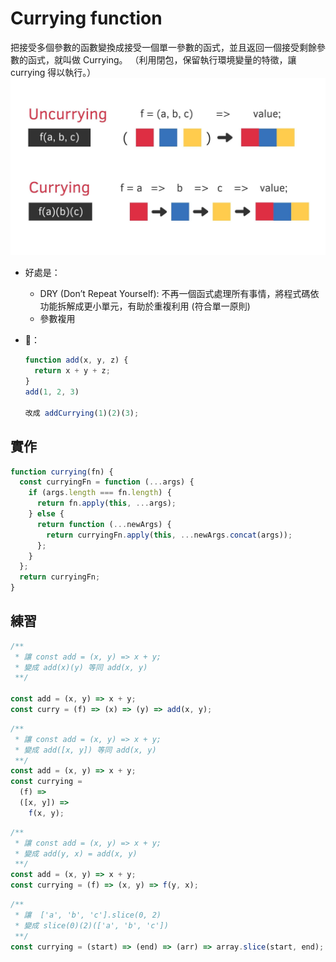 # Currying function

把接受多個參數的函數變換成接受一個單一參數的函式，並且返回一個接受剩餘參數的函式，就叫做 Currying。
（利用閉包，保留執行環境變量的特徵，讓 currying 得以執行。）
![currying](./assets/currying.jpg)

- 好處是：

  - DRY (Don’t Repeat Yourself): 不再一個函式處理所有事情，將程式碼依功能拆解成更小單元，有助於重複利用 (符合單一原則)
  - 參數複用

- 🌰：

  ```js
  function add(x, y, z) {
    return x + y + z;
  }
  add(1, 2, 3)

  改成 addCurrying(1)(2)(3);
  ```

## 實作

```js
function currying(fn) {
  const curryingFn = function (...args) {
    if (args.length === fn.length) {
      return fn.apply(this, ...args);
    } else {
      return function (...newArgs) {
        return curryingFn.apply(this, ...newArgs.concat(args));
      };
    }
  };
  return curryingFn;
}
```

## 練習

```js
/**
 * 讓 const add = (x, y) => x + y;
 * 變成 add(x)(y) 等同 add(x, y)
 **/

const add = (x, y) => x + y;
const curry = (f) => (x) => (y) => add(x, y);
```

```js
/**
 * 讓 const add = (x, y) => x + y;
 * 變成 add([x, y]) 等同 add(x, y)
 **/
const add = (x, y) => x + y;
const currying =
  (f) =>
  ([x, y]) =>
    f(x, y);
```

```js
/**
 * 讓 const add = (x, y) => x + y;
 * 變成 add(y, x) = add(x, y)
 **/
const add = (x, y) => x + y;
const currying = (f) => (x, y) => f(y, x);
```

```js
/**
 * 讓  ['a', 'b', 'c'].slice(0, 2)
 * 變成 slice(0)(2)(['a', 'b', 'c'])
 **/
const currying = (start) => (end) => (arr) => array.slice(start, end);
```
